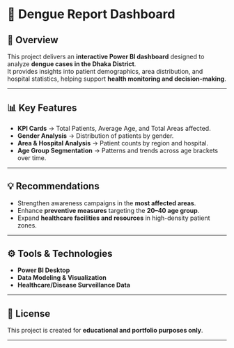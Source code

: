 # 🦟 Dengue Report Dashboard  

## 📖 Overview  
This project delivers an **interactive Power BI dashboard** designed to analyze **dengue cases in the Dhaka District**.  
It provides insights into patient demographics, area distribution, and hospital statistics, helping support **health monitoring and decision-making**.  

---

## 📊 Key Features  
- **KPI Cards** → Total Patients, Average Age, and Total Areas affected.  
- **Gender Analysis** → Distribution of patients by gender.  
- **Area & Hospital Analysis** → Patient counts by region and hospital.  
- **Age Group Segmentation** → Patterns and trends across age brackets over time.  

---

## 💡 Recommendations  
- Strengthen awareness campaigns in the **most affected areas**.  
- Enhance **preventive measures** targeting the **20–40 age group**.  
- Expand **healthcare facilities and resources** in high-density patient zones.  

---

## ⚙️ Tools & Technologies  
- **Power BI Desktop**  
- **Data Modeling & Visualization**  
- **Healthcare/Disease Surveillance Data**  

---

## 📄 License  
This project is created for **educational and portfolio purposes only**.  

---
